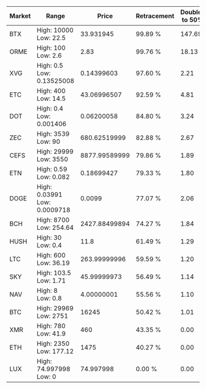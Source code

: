 | Market | Range | Price| Retracement | Doubles to 50% |
| --- | --- | --- | --- | --- |
| BTX | High: 10000<br />Low: 22.5 | 33.931945 | 99.89 % | 147.69 |
| ORME | High: 100<br />Low: 2.6 | 2.83 | 99.76 % | 18.13 |
| XVG | High: 0.5<br />Low: 0.13525008 | 0.14399603 | 97.60 % | 2.21 |
| ETC | High: 400<br />Low: 14.5 | 43.06996507 | 92.59 % | 4.81 |
| DOT | High: 0.4<br />Low: 0.001406 | 0.06200058 | 84.80 % | 3.24 |
| ZEC | High: 3539<br />Low: 90 | 680.62519999 | 82.88 % | 2.67 |
| CEFS | High: 29999<br />Low: 3550 | 8877.99589999 | 79.86 % | 1.89 |
| ETN | High: 0.59<br />Low: 0.082 | 0.18699427 | 79.33 % | 1.80 |
| DOGE | High: 0.03991<br />Low: 0.0009718 | 0.0099 | 77.07 % | 2.06 |
| BCH | High: 8700<br />Low: 254.64 | 2427.88499894 | 74.27 % | 1.84 |
| HUSH | High: 30<br />Low: 0.4 | 11.8 | 61.49 % | 1.29 |
| LTC | High: 600<br />Low: 36.19 | 263.99999996 | 59.59 % | 1.20 |
| SKY | High: 103.5<br />Low: 1.71 | 45.99999973 | 56.49 % | 1.14 |
| NAV | High: 8<br />Low: 0.8 | 4.00000001 | 55.56 % | 1.10 |
| BTC | High: 29969<br />Low: 2751 | 16245 | 50.42 % | 1.01 |
| XMR | High: 780<br />Low: 41.9 | 460 | 43.35 % | 0.00 |
| ETH | High: 2350<br />Low: 177.12 | 1475 | 40.27 % | 0.00 |
| LUX | High: 74.997998<br />Low: 0 | 74.997998 | 0.00 % | 0.00 |
